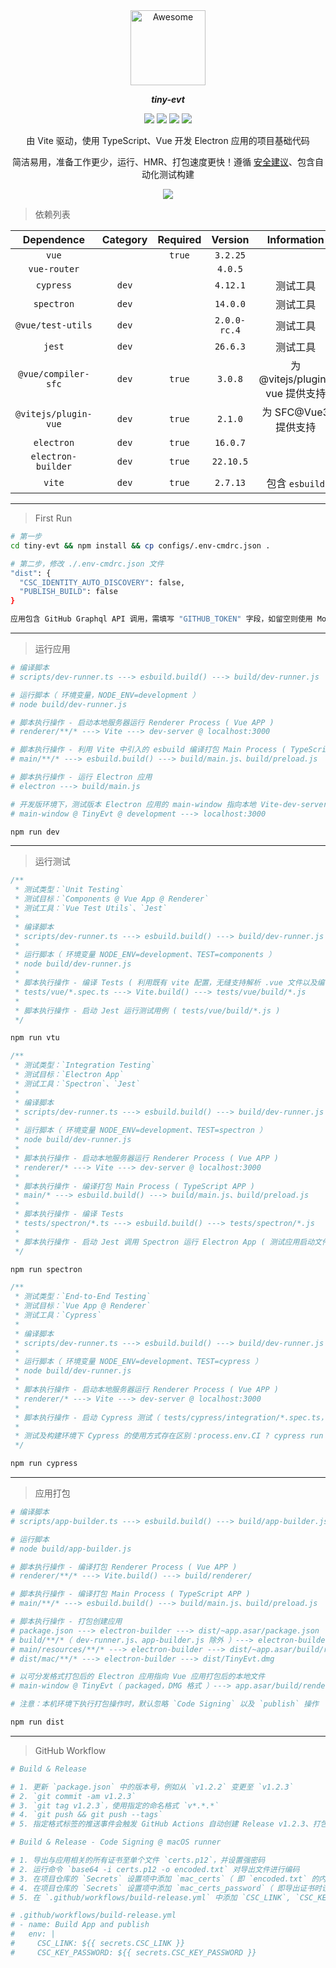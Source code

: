 <div align="center">
  <img width="120" src="main/resources/icons/icon.png" alt="Awesome">
  <p><b><i>tiny-evt</i></b></p>
  <p>
    <img src=https://github.com/neatfx/tiny-evt/workflows/Lint/badge.svg>
    <img src=https://github.com/neatfx/tiny-evt/workflows/Test/badge.svg>
    <img src=https://github.com/neatfx/tiny-evt/workflows/Release/badge.svg>
    <img src=https://github.com/neatfx/tiny-evt/workflows/Build%20&%20Publish/badge.svg>
  </p>
  <p>由 Vite 驱动，使用 TypeScript、Vue 开发 Electron 应用的项目基础代码</p>
  <p>简洁易用，准备工作更少，运行、HMR、打包速度更快！遵循 <a href="https://www.electronjs.org/docs/tutorial/security">安全建议</a>、包含自动化测试构建</p>
  <img src="screenshot.png" />
</div>

> 依赖列表

| Dependence          | Category  | Required | Version          | Information |
| :---:               |:---:      |:---:     |:---:             |:---:|
| `vue`               |           | `true`   | `3.2.25`          |
| `vue-router`        |           |          | `4.0.5`          |
| `cypress`           | `dev`     |          | `4.12.1`         | 测试工具
| `spectron`          | `dev`     |          | `14.0.0`         | 测试工具
| `@vue/test-utils`   | `dev`     |          | `2.0.0-rc.4`     | 测试工具
| `jest`              | `dev`     |          | `26.6.3`         | 测试工具
| `@vue/compiler-sfc` | `dev`     | `true`   | `3.0.8`          | 为 @vitejs/plugin-vue 提供支持
| `@vitejs/plugin-vue`| `dev`     | `true`   | `2.1.0`          | 为 SFC@Vue3 提供支持
| `electron`          | `dev`     | `true`   | `16.0.7`         |
| `electron-builder`  | `dev`     | `true`   | `22.10.5`        |
| `vite`              | `dev`     | `true`   | `2.7.13`          | 包含 `esbuild`

---

> First Run

```bash
# 第一步
cd tiny-evt && npm install && cp configs/.env-cmdrc.json .

# 第二步，修改 ./.env-cmdrc.json 文件
"dist": {
  "CSC_IDENTITY_AUTO_DISCOVERY": false,
  "PUBLISH_BUILD": false
}

应用包含 GitHub Graphql API 调用，需填写 "GITHUB_TOKEN" 字段，如留空则使用 Mock 数据代替真实请求
```

---

> 运行应用

```bash
# 编译脚本
# scripts/dev-runner.ts ---> esbuild.build() ---> build/dev-runner.js

# 运行脚本（ 环境变量，NODE_ENV=development ）
# node build/dev-runner.js

# 脚本执行操作 - 启动本地服务器运行 Renderer Process ( Vue APP )
# renderer/**/* ---> Vite ---> dev-server @ localhost:3000

# 脚本执行操作 - 利用 Vite 中引入的 esbuild 编译打包 Main Process ( TypeScript APP )
# main/**/* ---> esbuild.build() ---> build/main.js、build/preload.js

# 脚本执行操作 - 运行 Electron 应用
# electron ---> build/main.js

# 开发版环境下，测试版本 Electron 应用的 main-window 指向本地 Vite-dev-server
# main-window @ TinyEvt @ development ---> localhost:3000

npm run dev
```

---

> 运行测试

```js
/**
 * 测试类型：`Unit Testing`
 * 测试目标：`Components @ Vue App @ Renderer`
 * 测试工具：`Vue Test Utils`、`Jest`
 *
 * 编译脚本
 * scripts/dev-runner.ts ---> esbuild.build() ---> build/dev-runner.js
 *
 * 运行脚本（ 环境变量 NODE_ENV=development、TEST=components ）
 * node build/dev-runner.js
 *
 * 脚本执行操作 - 编译 Tests ( 利用既有 vite 配置，无缝支持解析 .vue 文件以及编译 TypeScript )
 * tests/vue/*.spec.ts ---> Vite.build() ---> tests/vue/build/*.js
 *
 * 脚本执行操作 - 启动 Jest 运行测试用例 ( tests/vue/build/*.js )
 */

npm run vtu
```

```js
/**
 * 测试类型：`Integration Testing`
 * 测试目标：`Electron App`
 * 测试工具：`Spectron`、`Jest`
 *
 * 编译脚本
 * scripts/dev-runner.ts ---> esbuild.build() ---> build/dev-runner.js
 *
 * 运行脚本（ 环境变量 NODE_ENV=development、TEST=spectron ）
 * node build/dev-runner.js
 *
 * 脚本执行操作 - 启动本地服务器运行 Renderer Process ( Vue APP )
 * renderer/* ---> Vite ---> dev-server @ localhost:3000
 *
 * 脚本执行操作 - 编译打包 Main Process ( TypeScript APP )
 * main/* ---> esbuild.build() ---> build/main.js、build/preload.js
 *
 * 脚本执行操作 - 编译 Tests
 * tests/spectron/*.ts ---> esbuild.build() ---> tests/spectron/*.js
 *
 * 脚本执行操作 - 启动 Jest 调用 Spectron 运行 Electron App ( 测试应用启动文件指向 build/main.js ) 进行测试
 */

npm run spectron
```

```js
/**
 * 测试类型：`End-to-End Testing`
 * 测试目标：`Vue App @ Renderer`
 * 测试工具：`Cypress`
 *
 * 编译脚本
 * scripts/dev-runner.ts ---> esbuild.build() ---> build/dev-runner.js
 *
 * 运行脚本（ 环境变量 NODE_ENV=development、TEST=cypress ）
 * node build/dev-runner.js
 *
 * 脚本执行操作 - 启动本地服务器运行 Renderer Process ( Vue APP )
 * renderer/* ---> Vite ---> dev-server @ localhost:3000
 *
 * 脚本执行操作 - 启动 Cypress 测试（ tests/cypress/integration/*.spec.ts，测试页面指向 localhost:3000 ）
 *
 * 测试及构建环境下 Cypress 的使用方式存在区别：process.env.CI ? cypress run : cypress open
 */

npm run cypress
```

---

> 应用打包

```bash
# 编译脚本
# scripts/app-builder.ts ---> esbuild.build() ---> build/app-builder.js

# 运行脚本
# node build/app-builder.js

# 脚本执行操作 - 编译打包 Renderer Process ( Vue APP )
# renderer/**/* ---> Vite.build() ---> build/renderer/

# 脚本执行操作 - 编译打包 Main Process ( TypeScript APP )
# main/**/* ---> esbuild.build() ---> build/main.js、build/preload.js

# 脚本执行操作 - 打包创建应用
# package.json ---> electron-builder ---> dist/~app.asar/package.json
# build/**/*（ dev-runner.js、app-builder.js 除外 ）---> electron-builder ---> dist/~app.asar/build/
# main/resources/**/* ---> electron-builder ---> dist/~app.asar/build/resources/
# dist/mac/**/* ---> electron-builder ---> dist/TinyEvt.dmg

# 以可分发格式打包后的 Electron 应用指向 Vue 应用打包后的本地文件
# main-window @ TinyEvt（ packaged，DMG 格式 ）---> app.asar/build/renderer/index.html

# 注意：本机环境下执行打包操作时，默认忽略 `Code Signing` 以及 `publish` 操作

npm run dist
```

---

> GitHub Workflow

```bash
# Build & Release

# 1. 更新 `package.json` 中的版本号，例如从 `v1.2.2` 变更至 `v1.2.3`
# 2. `git commit -am v1.2.3`
# 3. `git tag v1.2.3`，使用指定的命名格式 `v*.*.*`
# 4. `git push && git push --tags`
# 5. 指定格式标签的推送事件会触发 GitHub Actions 自动创建 Release v1.2.3、打包生成不同平台格式的应用并发布
```

```bash
# Build & Release - Code Signing @ macOS runner

# 1. 导出与应用相关的所有证书至单个文件 `certs.p12`，并设置强密码
# 2. 运行命令 `base64 -i certs.p12 -o encoded.txt` 对导出文件进行编码
# 3. 在项目仓库的 `Secrets` 设置项中添加 `mac_certs`（ 即 `encoded.txt` 的内容 ）
# 4. 在项目仓库的 `Secrets` 设置项中添加 `mac_certs_password`（ 即导出证书时设置的密码 ）
# 5. 在 `.github/workflows/build-release.yml` 中添加 `CSC_LINK`, `CSC_KEY_PASSWORD` 环境变量配置

# .github/workflows/build-release.yml
# - name: Build App and publish
#   env: |
#     CSC_LINK: ${{ secrets.CSC_LINK }}
#     CSC_KEY_PASSWORD: ${{ secrets.CSC_KEY_PASSWORD }}
```
